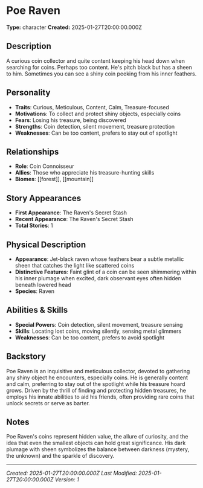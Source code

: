 # Poe Raven

**Type:** character
**Created:** 2025-01-27T20:00:00.000Z

## Description

A curious coin collector and quite content keeping his head down when searching for coins. Perhaps too content. He's pitch black but has a sheen to him. Sometimes you can see a shiny coin peeking from his inner feathers.

## Personality

- **Traits**: Curious, Meticulous, Content, Calm, Treasure-focused
- **Motivations**: To collect and protect shiny objects, especially coins
- **Fears**: Losing his treasure, being discovered
- **Strengths**: Coin detection, silent movement, treasure protection
- **Weaknesses**: Can be too content, prefers to stay out of spotlight

## Relationships

- **Role**: Coin Connoisseur
- **Allies**: Those who appreciate his treasure-hunting skills
- **Biomes**: [[forest]], [[mountain]]

## Story Appearances

- **First Appearance**: The Raven's Secret Stash
- **Recent Appearance**: The Raven's Secret Stash
- **Total Stories**: 1

## Physical Description

- **Appearance**: Jet-black raven whose feathers bear a subtle metallic sheen that catches the light like scattered coins
- **Distinctive Features**: Faint glint of a coin can be seen shimmering within his inner plumage when excited, dark observant eyes often hidden beneath lowered head
- **Species**: Raven

## Abilities & Skills

- **Special Powers**: Coin detection, silent movement, treasure sensing
- **Skills**: Locating lost coins, moving silently, sensing metal glimmers
- **Weaknesses**: Can be too content, prefers to avoid spotlight

## Backstory

Poe Raven is an inquisitive and meticulous collector, devoted to gathering any shiny object he encounters, especially coins. He is generally content and calm, preferring to stay out of the spotlight while his treasure hoard grows. Driven by the thrill of finding and protecting hidden treasures, he employs his innate abilities to aid his friends, often providing rare coins that unlock secrets or serve as barter.

## Notes

Poe Raven's coins represent hidden value, the allure of curiosity, and the idea that even the smallest objects can hold great significance. His dark plumage with sheen symbolizes the balance between darkness (mystery, the unknown) and the sparkle of discovery.

---
*Created: 2025-01-27T20:00:00.000Z*
*Last Modified: 2025-01-27T20:00:00.000Z*
*Version: 1*
